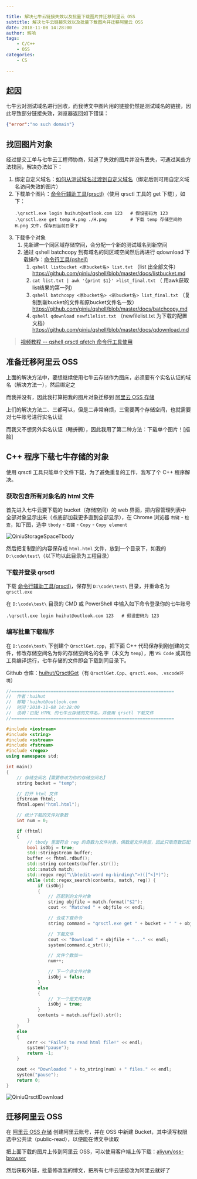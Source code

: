 ```yaml
---

title: 解决七牛云链接失效以及批量下载图片并迁移阿里云 OSS
subtitle: 解决七牛云链接失效以及批量下载图片并迁移阿里云 OSS
date: 2018-11-08 14:28:00
author: 辉哈
tags:
	- C/C++
	- OSS
categories: 
	- CS
	
---
```



## 起因

七牛云对测试域名进行回收，而我博文中图片用的链接仍然是测试域名的链接，因此导致部分链接失效，浏览器返回如下错误：

```json
{"error":"no such domain"}
```

<!-- more -->

## 找回图片对象

经过提交工单与七牛云工程师协商，知道了失效的图片并没有丢失，可通过某些方法找回，解决办法如下：

1. 绑定自定义域名：[如何从测试域名过渡到自定义域名](https://developer.qiniu.com/kodo/kb/5158/how-to-transition-from-test-domain-name-to-a-custom-domain-name)（绑定后则可用自定义域名访问失效的图片）
2. 下载单个图片：[命令行辅助工具(qrsctl)](https://developer.qiniu.com/kodo/tools/1300/qrsctl)（使用 qrsctl 工具的 get 下载），如下：
    ```
    .\qrsctl.exe login huihut@outlook.com 123   # 假设密码为 123
    .\qrsctl.exe get temp H.png ./H.png         # 下载 temp 存储空间的 H.png 文件，保存到当前目录下
    ```
3. 下载多个对象
    1. 先新建一个同区域存储空间，会分配一个新的测试域名到新空间
    2. 通过 qshell batchcopy 到有域名的同区域空间然后再进行 qdownload 下载操作：[命令行工具(qshell)](https://developer.qiniu.com/kodo/tools/1302/qshell)
        1. `qshell listbucket <原bucket名> list.txt` （list 出全部文件）  
			<https://github.com/qiniu/qshell/blob/master/docs/listbucket.md>
        2. `cat list.txt | awk '{print $1}' >list_final.txt` （ 用awk获取list结果的第一列）
        3. `qshell batchcopy <原bucket名> <新bucket名> list_final.txt` （复制到新bucket的文件和原bucket文件名一致）  
			<https://github.com/qiniu/qshell/blob/master/docs/batchcopy.md>
        4. `qshell qdownload newfilelist.txt` （newfilelist.txt 为下载的配置文档）  
			<https://github.com/qiniu/qshell/blob/master/docs/qdownload.md>

> [视频教程 -- qshell qrsctl qfetch 命令行工具使用](https://developer.qiniu.com/kodo/kb/3858/video-of-how-to-use-qrs-tools)

## 准备迁移阿里云 OSS

上面的解决方法中，要想继续使用七牛云存储作为图床，必须要有个实名认证的域名（解决方法一），然后绑定之

而我并没有，因此我打算把我的图片对象迁移到 [阿里云 OSS 存储](https://cn.aliyun.com/product/oss)

上们的解决方法二、三都可以，但是二非常麻烦，三需要两个存储空间，也就需要对七牛账号进行实名认证

而我又不想另外实名认证（~~瞎折腾~~），因此我用了第二种方法：下载单个图片！[捂脸]

## C++ 程序下载七牛存储的对象

使用 qrsctl 工具只能单个文件下载，为了避免重复的工作，我写了个 C++ 程序解决。

### 获取包含所有对象名的 html 文件

首先进入七牛云要下载的 bucket（存储空间）的 web 界面，把内容管理列表中全部对象显示出来（点底部加载更多直到全部显示），在 Chrome 浏览器 `右键` - `检查`，如下图，选中 `tbody` - `右键` - `Copy` - `Copy element`

![QiniuStorageSpaceTbody](https://huihut-img.oss-cn-shenzhen.aliyuncs.com/QiniuStorageSpaceTbody.png)

然后把复制到的内容保存成 `html.html` 文件，放到一个目录下，如我的 `D:\code\test\`（以下均以此目录为工程目录）

### 下载并登录 qrsctl

下载 [命令行辅助工具(qrsctl)](https://developer.qiniu.com/kodo/tools/1300/qrsctl)，保存到 `D:\code\test\` 目录，并重命名为 `qrsctl.exe`

在 `D:\code\test\` 目录的 CMD 或 PowerShell 中输入如下命令登录你的七牛账号

```
.\qrsctl.exe login huihut@outlook.com 123   # 假设密码为 123
```

### 编写批量下载程序

在 `D:\code\test\` 下创建个 `QrsctlGet.cpp`，把下面 C++ 代码保存到刚创建的文件，修改存储空间名为你的存储空间名的名字（本文为 `temp`），用 `VS Code` 或其他工具编译运行，七牛存储的文件即会下载到同目录下。

Github 仓库：[huihut/QrsctlGet](https://github.com/huihut/QrsctlGet)（有 `QrsctlGet.Cpp`、`qrsctl.exe`、`.vscode环境`）

```cpp
//==============================================================
//  作者：huihut
//  邮箱：huihut@outlook.com
//  时间：2018-11-08 14:28:00
//  说明：匹配 HTML 的七牛云存储的文件名，并使用 qrsctl 下载文件
//==============================================================

#include <iostream>
#include <string>
#include <sstream>
#include <fstream>
#include <regex>
using namespace std;

int main()
{
	// 存储空间名【需要修改为你的存储空间名】
	string bucket = "temp";

	// 打开 html 文件
	ifstream fhtml;
	fhtml.open("html.html");

	// 统计下载的文件对象数
	int num = 0;

	if (fhtml)
	{
		// tbody 里面符合 reg 的奇数为文件对象，偶数是文件类型，因此只取奇数匹配项
		bool isObj = true;
		std::stringstream buffer;
		buffer << fhtml.rdbuf();
		std::string contents(buffer.str());
		std::smatch match;
		std::regex reg("\\b(edit-word ng-binding\">)([^<]*)");
		while (std::regex_search(contents, match, reg)) {
			if (isObj)
			{
				// 匹配到的文件对象
				string objfile = match.format("$2");
				cout << "Matched " + objfile << endl;

				// 合成下载命令
				string command = "qrsctl.exe get " + bucket + " " + objfile + " ./" + objfile;

				// 下载文件
				cout << "Download " + objfile + "..." << endl;
				system(command.c_str());

				// 文件个数加一
				num++;

				// 下一个非文件对象
				isObj = false;
			}
			else
			{
				// 下一个是文件对象
				isObj = true;
			}
			contents = match.suffix().str();
		}
	}
	else
	{
		cerr << "Failed to read html file!" << endl;
		system("pause");
		return -1;
	}

	cout << "Downloaded " + to_string(num) + " files." << endl;
	system("pause");
	return 0;
}
```

![QiniuQrsctlDownload](https://huihut-img.oss-cn-shenzhen.aliyuncs.com/QiniuQrsctlDownload.png)

## 迁移阿里云 OSS

在 [阿里云 OSS 存储](https://cn.aliyun.com/product/oss) 创建阿里云账号，并在 OSS 中新建 Bucket，其中读写权限选中公共读（public-read），以便能在博文中读取

把上面下载的图片上传到阿里云 OSS，可以使用客户端上传下载：[aliyun/oss-browser](https://github.com/aliyun/oss-browser)

然后获取外链，批量修改我的博文，把所有七牛云链接改为阿里云就好了